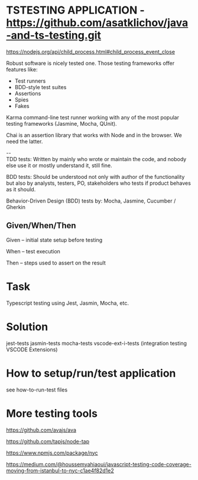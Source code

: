 # TSTESTING  APPLICATION - https://github.com/asatklichov/java-and-ts-testing.git 

https://nodejs.org/api/child_process.html#child_process_event_close
  
 Robust software is nicely tested one. Those testing frameworks offer features like:
 
 - Test runners
 - BDD-style test suites
 - Assertions
 - Spies
 - Fakes
 
 Karma command-line test runner working with any of the most popular testing frameworks (Jasmine, Mocha, QUnit).
 
 Chai is an assertion library that works with Node and in the browser. We need the latter.
 
  --  
 TDD tests: Written by mainly who wrote or maintain the code, and nobody else use it or mostly understand it, still fine.
 
 BDD tests: Should be understood not only with author of the functionality but also by analysts, testers, 
 PO, stakeholders who tests if product behaves as it should. 
 
 Behavior-Driven Design (BDD) tests by: Mocha, Jasmine,  Cucumber / Gherkin 
 
 Given/When/Then
 --  
 Given – initial state setup before testing
 
 When –  test execution  
 
 Then –  steps used to assert on the result 
 
# Task
Typescript testing  using Jest, Jasmin, Mocha, etc.
 
# Solution 
jest-tests
jasmin-tests
mocha-tests 
vscode-ext-i-tests (integration testing VSCODE Extensions)


# How to setup/run/test application
see how-to-run-test files
   

# More testing tools
https://github.com/avajs/ava

https://github.com/tapjs/node-tap

https://www.npmjs.com/package/nyc

https://medium.com/@houssemyahiaoui/javascript-testing-code-coverage-moving-from-istanbul-to-nyc-c1ae4f82d1e2 
